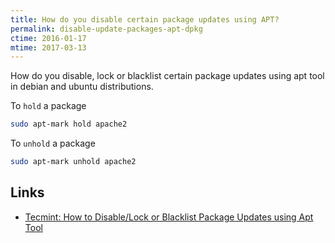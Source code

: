```yaml
---
title: How do you disable certain package updates using APT?
permalink: disable-update-packages-apt-dpkg
ctime: 2016-01-17
mtime: 2017-03-13
---
```


How do you disable, lock or blacklist certain package updates using apt tool in debian and ubuntu distributions.

To `hold` a package

```bash
sudo apt-mark hold apache2
```

To `unhold` a package

```bash
sudo apt-mark unhold apache2
```

Links
---
- [Tecmint: How to Disable/Lock or Blacklist Package Updates using Apt Tool](http://www.tecmint.com/disable-lock-blacklist-package-updates-ubuntu-debian-apt/)
